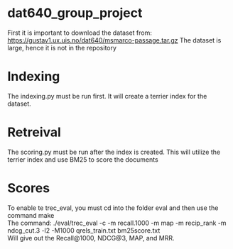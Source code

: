# dat640_group_project
First it is important to download the dataset from: https://gustav1.ux.uis.no/dat640/msmarco-passage.tar.gz
The dataset is large, hence it is not in the repository

# Indexing
The indexing.py must be run first. It will create a terrier index for the dataset.

# Retreival
The scoring.py must be run after the index is created. This will utilize the terrier index and use BM25 to score the documents

# Scores
To enable te trec_eval, you must cd into the folder eval and then use the command make<br />
The command: ./eval/trec_eval -c -m recall.1000 -m map -m recip_rank -m ndcg_cut.3 -l2 -M1000 qrels_train.txt bm25score.txt<br />
Will give out the Recall@1000, NDCG@3, MAP, and MRR.
